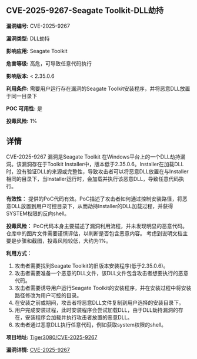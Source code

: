 ## CVE-2025-9267-Seagate Toolkit-DLL劫持

**漏洞编号:** CVE-2025-9267

**漏洞类型:** DLL劫持

**影响应用:** Seagate Toolkit

**危害等级:** 高危，可导致任意代码执行

**影响版本:** < 2.35.0.6

**利用条件:** 需要用户运行存在漏洞的Seagate Toolkit安装程序，并将恶意DLL放置于同一目录下

**POC 可用性:** 是

**投毒风险:** 1%

## 详情

CVE-2025-9267 漏洞是Seagate Toolkit 在Windows平台上的一个DLL劫持漏洞。该漏洞存在于Toolkit Installer中，版本低于2.35.0.6。Installer在加载DLL时，没有验证DLL的来源或完整性，导致攻击者可以将恶意DLL放置在与Installer相同的目录下，当Installer运行时，会加载并执行该恶意DLL，导致任意代码执行。

**有效性：**
提供的PoC代码有效。PoC描述了攻击者如何通过控制安装路径，将恶意DLL放置到用户可控目录下，从而劫持Installer的DLL加载过程，并获得SYSTEM权限的反向shell。

**投毒风险：**
PoC代码本身主要描述了漏洞利用流程，并未发现明显的恶意代码。 仓库中的图片文件需要谨慎评估，以判断是否包含恶意内容。 考虑到说明文档主要是步骤和截图，投毒风险较低，大约为1%。

**利用方式：**
1.  攻击者需要找到Seagate Toolkit的旧版本安装程序(低于2.35.0.6)。
2.  攻击者需要准备一个恶意的DLL文件，该DLL文件包含攻击者想要执行的恶意代码。
3.  攻击者需要诱导用户运行Seagate Toolkit的安装程序，并在安装过程中将安装路径修改为用户可控的目录。
4.  在安装之前或期间，攻击者将恶意DLL文件复制到用户选择的安装目录下。
5.  用户完成安装过程，此时安装程序会尝试加载DLL，由于DLL劫持漏洞的存在，安装程序会加载并执行攻击者放置的恶意DLL。
6.  攻击者通过恶意DLL执行任意代码，例如获取system权限的shell。

**项目地址:** [Tiger3080/CVE-2025-9267](https://github.com/Tiger3080/CVE-2025-9267)

**漏洞详情:** [CVE-2025-9267](https://nvd.nist.gov/vuln/detail/CVE-2025-9267)